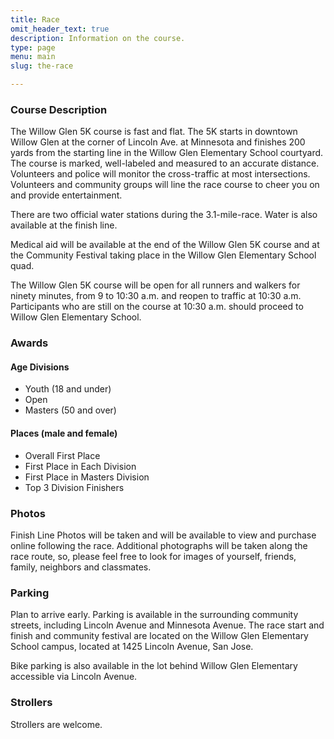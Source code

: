 ```yaml
---
title: Race
omit_header_text: true
description: Information on the course.
type: page
menu: main
slug: the-race

---
```


### Course Description
The Willow Glen 5K course is fast and flat. The 5K starts in downtown Willow Glen at the corner of Lincoln Ave. at Minnesota and finishes 200 yards from the starting line in the Willow Glen Elementary School courtyard. The course is marked, well-labeled and measured to an accurate distance. Volunteers and police will monitor the cross-traffic at most intersections. Volunteers and community groups will line the race course to cheer you on and provide entertainment.

There are two official water stations during the 3.1-mile-race. Water is also available at the finish line.

Medical aid will be available at the end of the Willow Glen 5K course and at the Community Festival taking place in the Willow Glen Elementary School quad.

The Willow Glen 5K course will be open for all runners and walkers for ninety minutes, from 9 to 10:30 a.m. and reopen to traffic at 10:30 a.m. Participants who are still on the course at 10:30 a.m. should proceed to Willow Glen Elementary School.

### Awards

#### Age Divisions
* Youth (18 and under)
* Open
* Masters (50 and over)

#### Places (male and female)
* Overall First Place
* First Place in Each Division
* First Place in Masters Division
* Top 3 Division Finishers

<!--
Race Day Schedule
Date:  Saturday, May 12, 2018

Race Start:  Lincoln Ave. (at Minnesota), in downtown Willow Glen

Schedule:

7-9 a.m.	Race Day Packet Pickup
Race Day Registration
9 a.m.	5K Run/Walk Start
9:30 a.m. – 12 p.m.	Community Festival
9:45 – 10 a.m.	Race Awards
-->

### Photos
Finish Line Photos will be taken and will be available to view and purchase online following the race. Additional photographs will be taken along the race route, so, please feel free to look for images of yourself, friends, family, neighbors and classmates.

### Parking
Plan to arrive early. Parking is available in the surrounding community streets, including Lincoln Avenue and Minnesota Avenue. The race start and finish and community festival are located on the Willow Glen Elementary School campus, located at 1425 Lincoln Avenue, San Jose.

<!-- 
Street parking is available and parking lots from local churches are open to race participants. Street closures begin at 8:30 a.m.; please plan accordingly. Parking lots include:

* Church of God of San Jose – 937 Minnesota Avenue‬; San Jose, CA 95125
* Willow Glen Bible Church – 1292 Minnesota Avenue; San Jose, CA 95125
* Croatian Catholic Church – 901 Lincoln Avenue, San Jose, CA 95125
-->

Bike parking is also available in the lot behind Willow Glen Elementary accessible via Lincoln Avenue.

### Strollers
Strollers are welcome.

